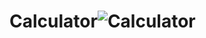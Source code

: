 # Calculator![Calculator](https://user-images.githubusercontent.com/80592838/165652993-085427e8-2263-4f20-8284-0eec51eceaa3.jpg)
